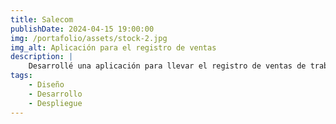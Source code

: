 ```yaml
---
title: Salecom
publishDate: 2024-04-15 19:00:00
img: /portafolio/assets/stock-2.jpg
img_alt: Aplicación para el registro de ventas
description: |
    Desarrollé una aplicación para llevar el registro de ventas de trabajadores freelance.
tags:
    - Diseño
    - Desarrollo
    - Despliegue
---
```


